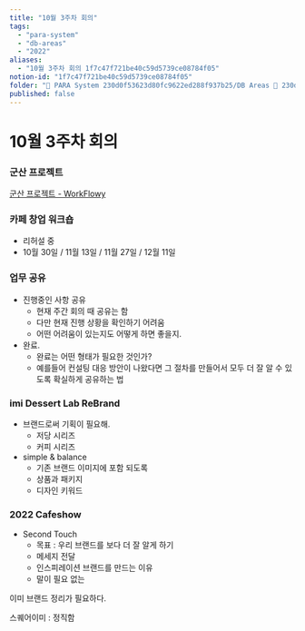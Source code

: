 ```yaml
---
title: "10월 3주차 회의"
tags:
  - "para-system"
  - "db-areas"
  - "2022"
aliases:
  - "10월 3주차 회의 1f7c47f721be40c59d5739ce08784f05"
notion-id: "1f7c47f721be40c59d5739ce08784f05"
folder: "🚀 PARA System 230d0f53623d80fc9622ed288f937b25/DB Areas 🔲 230d0f53623d812fa0e9f500c4679623/(주) 음 66e9b539f26a4b65b785de77451613c8/내부 워크숍 및 회의 c09642829cbb460caade3d89d7122a12/사무실 주간 회의 c5027ddb44b24c63b8a52c69ad7b16c0/2022 회의 26beae718346447fa8aac349f5d51866"
published: false
---
```


# 10월 3주차 회의

### 군산 프로젝트

[군산 프로젝트 - WorkFlowy](https://workflowy.com/s/6c290dc56fd7/O3JVhbic8g83zw65)

### 카페 창업 워크숍

* 리허설 중
* 10월 30일 / 11월 13일 /  11월 27일 / 12월 11일

### 업무 공유

* 진행중인 사항 공유
  * 현재 주간 회의 때 공유는 함
  * 다만 현재 진행 상황을 확인하기 어려움
  * 어떤 어려움이 있는지도 어떻게 하면 좋을지.
* 완료.
  * 완료는 어떤 형태가 필요한 것인가?
  * 예를들어 컨설팅 대응 방안이 나왔다면 그 절차를 만들어서 모두 더 잘 알 수 있도록 확실하게 공유하는 법

### imi Dessert Lab ReBrand

* 브랜드로써 기획이 필요해.
  * 저당 시리즈
  * 커피 시리즈
* simple & balance
  * 기존 브랜드 이미지에 포함 되도록
  * 상품과 패키지
  * 디자인 키워드

### 2022 Cafeshow

* Second Touch
  * 목표 : 우리 브랜드를 보다 더 잘 알게 하기
  * 메세지 전달
  * 인스피레이션 브랜드를 만드는 이유
  * 말이 필요 없는

이미 브랜드 정리가 필요하다.

스퀘어이미 : 정직함
